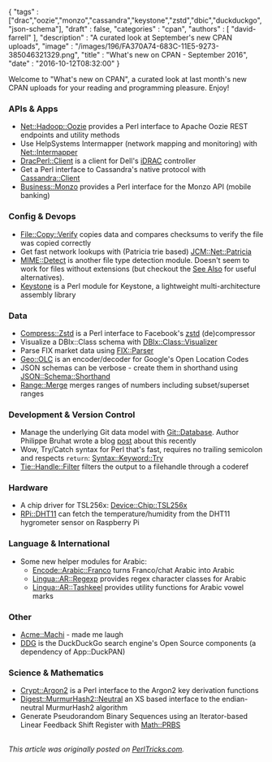 {
   "tags" : ["drac","oozie","monzo","cassandra","keystone","zstd","dbic","duckduckgo", "json-schema"],
   "draft" : false,
   "categories" : "cpan",
   "authors" : [
      "david-farrell"
   ],
   "description" : "A curated look at September's new CPAN uploads",
   "image" : "/images/196/FA370A74-683C-11E5-9273-385046321329.png",
   "title" : "What's new on CPAN - September 2016",
   "date" : "2016-10-12T08:32:00"
}


Welcome to "What's new on CPAN", a curated look at last month's new CPAN uploads for your reading and programming pleasure. Enjoy!

### APIs & Apps
* [Net::Hadoop::Oozie](https://metacpan.org/pod/Net::Hadoop::Oozie) provides a Perl interface to Apache Oozie REST endpoints and utility methods
* Use HelpSystems Intermapper (network mapping and monitoring) with [Net::Intermapper](https://metacpan.org/pod/Net::Intermapper)
* [DracPerl::Client](https://metacpan.org/pod/DracPerl::Client) is a client for Dell's [iDRAC](https://en.wikipedia.org/wiki/Dell_DRAC) controller
* Get a Perl interface to Cassandra's native protocol with [Cassandra::Client](https://metacpan.org/pod/Cassandra::Client)
* [Business::Monzo](https://metacpan.org/pod/Business::Monzo) provides a Perl interface for the Monzo API (mobile banking)


### Config & Devops
* [File::Copy::Verify](https://metacpan.org/pod/File::Copy::Verify) copies data and compares checksums to verify the file was copied correctly
* Get fast network lookups with (Patricia trie based) [JCM::Net::Patricia](https://metacpan.org/pod/JCM::Net::Patricia)
* [MIME::Detect](https://metacpan.org/pod/MIME::Detect) is another file type detection module. Doesn't seem to work for files without extensions (but checkout the [See Also](https://metacpan.org/pod/MIME::Detect) for useful alternatives).
* [Keystone](https://metacpan.org/pod/Keystone) is a Perl module for Keystone, a lightweight multi-architecture assembly library


### Data
* [Compress::Zstd](https://metacpan.org/pod/Compress::Zstd) is a Perl interface to Facebook's [zstd](https://github.com/facebook/zstd) (de)compressor
* Visualize a DBIx::Class schema with [DBIx::Class::Visualizer](https://metacpan.org/pod/DBIx::Class::Visualizer)
* Parse FIX market data using [FIX::Parser](https://metacpan.org/pod/FIX::Parser)
* [Geo::OLC](https://metacpan.org/pod/Geo::OLC) is an encoder/decoder for Google's Open Location Codes
* JSON schemas can be verbose - create them in shorthand using [JSON::Schema::Shorthand](https://metacpan.org/pod/JSON::Schema::Shorthand)
* [Range::Merge](https://metacpan.org/pod/Range::Merge) merges ranges of numbers including subset/superset ranges


### Development & Version Control
* Manage the underlying Git data model with [Git::Database](https://metacpan.org/pod/Git::Database). Author Philippe Bruhat wrote a blog [post](http://blogs.perl.org/users/book/2016/09/announcing-gitdatabase.html) about this recently
* Wow, Try/Catch syntax for Perl that's fast, requires no trailing semicolon and respects `return`: [Syntax::Keyword::Try](https://metacpan.org/pod/Syntax::Keyword::Try)
* [Tie::Handle::Filter](https://metacpan.org/pod/Tie::Handle::Filter) filters the output to a filehandle through a coderef


### Hardware
* A chip driver for TSL256x: [Device::Chip::TSL256x](https://metacpan.org/pod/Device::Chip::TSL256x)
* [RPi::DHT11](https://metacpan.org/pod/RPi::DHT11) can fetch the temperature/humidity from the DHT11 hygrometer sensor on Raspberry Pi


### Language & International
* Some new helper modules for Arabic:
  * [Encode::Arabic::Franco](https://metacpan.org/pod/Encode::Arabic::Franco) turns Franco/chat Arabic into Arabic
  * [Lingua::AR::Regexp](https://metacpan.org/pod/Lingua::AR::Regexp) provides regex character classes for Arabic
  * [Lingua::AR::Tashkeel](https://metacpan.org/pod/Lingua::AR::Tashkeel) provides utility functions for Arabic vowel marks


### Other
* [Acme::Machi](https://metacpan.org/pod/Acme::Machi) - made me laugh
* [DDG](https://metacpan.org/pod/DDG) is the DuckDuckGo search engine's Open Source components (a dependency of App::DuckPAN)


### Science & Mathematics
* [Crypt::Argon2](https://metacpan.org/pod/Crypt::Argon2) is a Perl interface to the Argon2 key derivation functions
* [Digest::MurmurHash2::Neutral](https://metacpan.org/pod/Digest::MurmurHash2::Neutral) an XS based interface to the endian-neutral MurmurHash2 algorithm
* Generate Pseudorandom Binary Sequences using an Iterator-based Linear Feedback Shift Register with [Math::PRBS](https://metacpan.org/pod/Math::PRBS)


\
*This article was originally posted on [PerlTricks.com](http://perltricks.com).*
